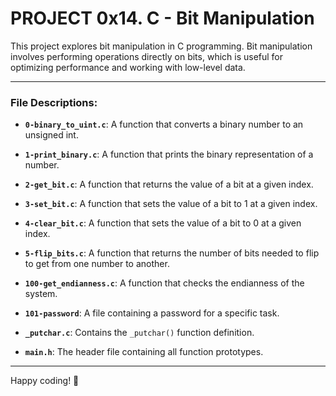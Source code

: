 # PROJECT 0x14. C - Bit Manipulation

This project explores bit manipulation in C programming. Bit manipulation involves performing operations directly on bits, which is useful for optimizing performance and working with low-level data.

---

### File Descriptions:

- **`0-binary_to_uint.c`**: A function that converts a binary number to an unsigned int.

- **`1-print_binary.c`**: A function that prints the binary representation of a number.

- **`2-get_bit.c`**: A function that returns the value of a bit at a given index.

- **`3-set_bit.c`**: A function that sets the value of a bit to 1 at a given index.

- **`4-clear_bit.c`**: A function that sets the value of a bit to 0 at a given index.

- **`5-flip_bits.c`**: A function that returns the number of bits needed to flip to get from one number to another.

- **`100-get_endianness.c`**: A function that checks the endianness of the system.

- **`101-password`**: A file containing a password for a specific task.

- **`_putchar.c`**: Contains the `_putchar()` function definition.

- **`main.h`**: The header file containing all function prototypes.

---

Happy coding! 🚀
